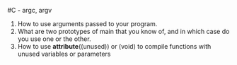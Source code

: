 #C - argc, argv

1. How to use arguments passed to your program.
2. What are two prototypes of main that you know of, and in which case do you use one or the other.
3. How to use __attribute__((unused)) or (void) to compile functions with unused variables or parameters 

